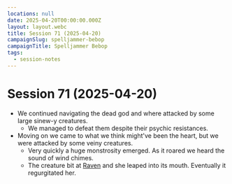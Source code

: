 ```yaml
---
locations: null
date: 2025-04-20T00:00:00.000Z
layout: layout.webc
title: Session 71 (2025-04-20)
campaignSlug: spelljammer-bebop
campaignTitle: Spelljammer Bebop
tags:
  - session-notes
---
```

# Session 71 (2025-04-20)

- We continued navigating the dead god and where attacked by some large sinew-y creatures.
	- We managed to defeat them despite their psychic resistances.
- Moving on we came to what we think might've been the heart, but we were attacked by some veiny creatures.
	- Very quickly a huge monstrosity emerged. As it roared we heard the sound of wind chimes.
	- The creature bit at [Raven](pcs/raven.md) and she leaped into its mouth. Eventually it regurgitated her.
